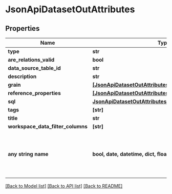 # JsonApiDatasetOutAttributes


## Properties
Name | Type | Description | Notes
------------ | ------------- | ------------- | -------------
**type** | **str** |  | 
**are_relations_valid** | **bool** |  | [optional] 
**data_source_table_id** | **str** |  | [optional] 
**description** | **str** |  | [optional] 
**grain** | [**[JsonApiDatasetOutAttributesGrainInner]**](JsonApiDatasetOutAttributesGrainInner.md) |  | [optional] 
**reference_properties** | [**[JsonApiDatasetOutAttributesReferencePropertiesInner]**](JsonApiDatasetOutAttributesReferencePropertiesInner.md) |  | [optional] 
**sql** | [**JsonApiDatasetOutAttributesSql**](JsonApiDatasetOutAttributesSql.md) |  | [optional] 
**tags** | **[str]** |  | [optional] 
**title** | **str** |  | [optional] 
**workspace_data_filter_columns** | **[str]** |  | [optional] 
**any string name** | **bool, date, datetime, dict, float, int, list, str, none_type** | any string name can be used but the value must be the correct type | [optional]

[[Back to Model list]](../README.md#documentation-for-models) [[Back to API list]](../README.md#documentation-for-api-endpoints) [[Back to README]](../README.md)


